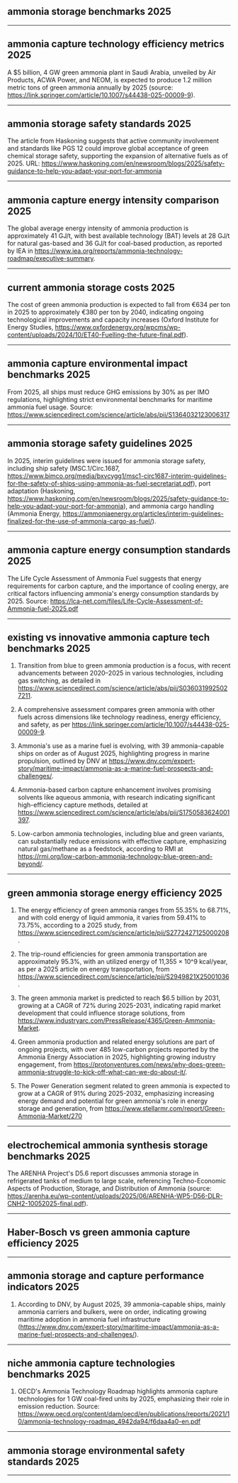 ## ammonia storage benchmarks 2025



---

## ammonia capture technology efficiency metrics 2025

A $5 billion, 4 GW green ammonia plant in Saudi Arabia, unveiled by Air Products, ACWA Power, and NEOM, is expected to produce 1.2 million metric tons of green ammonia annually by 2025 (source: https://link.springer.com/article/10.1007/s44438-025-00009-9).

---

## ammonia storage safety standards 2025

The article from Haskoning suggests that active community involvement and standards like PGS 12 could improve global acceptance of green chemical storage safety, supporting the expansion of alternative fuels as of 2025. URL: https://www.haskoning.com/en/newsroom/blogs/2025/safety-guidance-to-help-you-adapt-your-port-for-ammonia

---

## ammonia capture energy intensity comparison 2025

The global average energy intensity of ammonia production is approximately 41 GJ/t, with best available technology (BAT) levels at 28 GJ/t for natural gas-based and 36 GJ/t for coal-based production, as reported by IEA in https://www.iea.org/reports/ammonia-technology-roadmap/executive-summary.

---

## current ammonia storage costs 2025

The cost of green ammonia production is expected to fall from €634 per ton in 2025 to approximately €380 per ton by 2040, indicating ongoing technological improvements and capacity increases (Oxford Institute for Energy Studies, https://www.oxfordenergy.org/wpcms/wp-content/uploads/2024/10/ET40-Fuelling-the-future-final.pdf).

---

## ammonia capture environmental impact benchmarks 2025

From 2025, all ships must reduce GHG emissions by 30% as per IMO regulations, highlighting strict environmental benchmarks for maritime ammonia fuel usage. Source: https://www.sciencedirect.com/science/article/abs/pii/S1364032123006317

---

## ammonia storage safety guidelines 2025

In 2025, interim guidelines were issued for ammonia storage safety, including ship safety (MSC.1/Circ.1687, https://www.bimco.org/media/bxvcygg1/msc1-circ1687-interim-guidelines-for-the-safety-of-ships-using-ammonia-as-fuel-secretariat.pdf), port adaptation (Haskoning, https://www.haskoning.com/en/newsroom/blogs/2025/safety-guidance-to-help-you-adapt-your-port-for-ammonia), and ammonia cargo handling (Ammonia Energy, https://ammoniaenergy.org/articles/interim-guidelines-finalized-for-the-use-of-ammonia-cargo-as-fuel/).

---

## ammonia capture energy consumption standards 2025

The Life Cycle Assessment of Ammonia Fuel suggests that energy requirements for carbon capture, and the importance of cooling energy, are critical factors influencing ammonia's energy consumption standards by 2025. Source: https://lca-net.com/files/Life-Cycle-Assessment-of-Ammonia-fuel-2025.pdf

---

## existing vs innovative ammonia capture tech benchmarks 2025

1. Transition from blue to green ammonia production is a focus, with recent advancements between 2020–2025 in various technologies, including gas switching, as detailed in https://www.sciencedirect.com/science/article/abs/pii/S0360319925027211. 

2. A comprehensive assessment compares green ammonia with other fuels across dimensions like technology readiness, energy efficiency, and safety, as per https://link.springer.com/article/10.1007/s44438-025-00009-9. 

3. Ammonia's use as a marine fuel is evolving, with 39 ammonia-capable ships on order as of August 2025, highlighting progress in marine propulsion, outlined by DNV at https://www.dnv.com/expert-story/maritime-impact/ammonia-as-a-marine-fuel-prospects-and-challenges/. 

4. Ammonia-based carbon capture enhancement involves promising solvents like aqueous ammonia, with research indicating significant high-efficiency capture methods, detailed at https://www.sciencedirect.com/science/article/abs/pii/S1750583624001397. 

5. Low-carbon ammonia technologies, including blue and green variants, can substantially reduce emissions with effective capture, emphasizing natural gas/methane as a feedstock, according to RMI at https://rmi.org/low-carbon-ammonia-technology-blue-green-and-beyond/.

---

## green ammonia storage energy efficiency 2025

1. The energy efficiency of green ammonia ranges from 55.35% to 68.71%, and with cold energy of liquid ammonia, it varies from 59.41% to 73.75%, according to a 2025 study, from https://www.sciencedirect.com/science/article/pii/S2772427125000208. 

2. The trip-round efficiencies for green ammonia transportation are approximately 95.3%, with an utilized energy of 11,355 × 10^9 kcal/year, as per a 2025 article on energy transportation, from https://www.sciencedirect.com/science/article/pii/S2949821X25001036.

3. The green ammonia market is predicted to reach $6.5 billion by 2031, growing at a CAGR of 72% during 2025-2031, indicating rapid market development that could influence storage solutions, from https://www.industryarc.com/PressRelease/4365/Green-Ammonia-Market.

4. Green ammonia production and related energy solutions are part of ongoing projects, with over 485 low-carbon projects reported by the Ammonia Energy Association in 2025, highlighting growing industry engagement, from https://protonventures.com/news/why-does-green-ammonia-struggle-to-kick-off-what-can-we-do-about-it/.

5. The Power Generation segment related to green ammonia is expected to grow at a CAGR of 91% during 2025-2032, emphasizing increasing energy demand and potential for green ammonia's role in energy storage and generation, from https://www.stellarmr.com/report/Green-Ammonia-Market/270

---

## electrochemical ammonia synthesis storage benchmarks 2025

The ARENHA Project's D5.6 report discusses ammonia storage in refrigerated tanks of medium to large scale, referencing Techno-Economic Aspects of Production, Storage, and Distribution of Ammonia (source: https://arenha.eu/wp-content/uploads/2025/06/ARENHA-WP5-D56-DLR-CNH2-10052025-final.pdf).

---

## Haber-Bosch vs green ammonia capture efficiency 2025



---

## ammonia storage and capture performance indicators 2025

1. According to DNV, by August 2025, 39 ammonia-capable ships, mainly ammonia carriers and bulkers, were on order, indicating growing maritime adoption in ammonia fuel infrastructure (https://www.dnv.com/expert-story/maritime-impact/ammonia-as-a-marine-fuel-prospects-and-challenges/).

---

## niche ammonia capture technologies benchmarks 2025

1. OECD's Ammonia Technology Roadmap highlights ammonia capture technologies for 1 GW coal-fired units by 2025, emphasizing their role in emission reduction. Source: https://www.oecd.org/content/dam/oecd/en/publications/reports/2021/10/ammonia-technology-roadmap_4942da94/f6daa4a0-en.pdf

---

## ammonia storage environmental safety standards 2025



---

